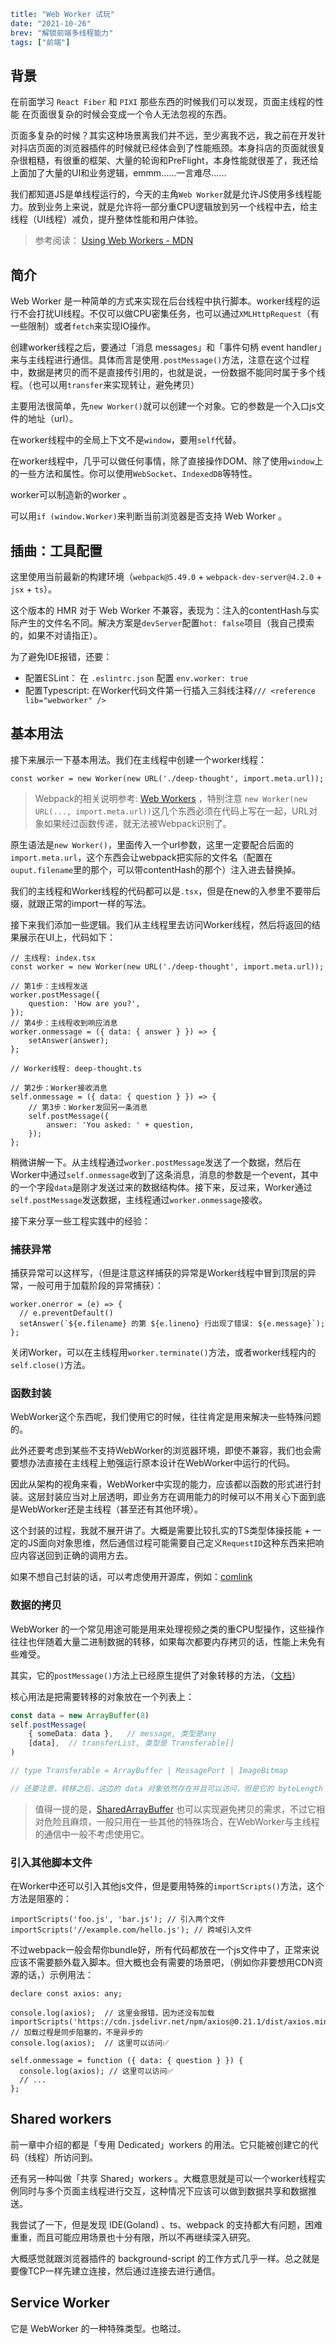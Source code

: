 ```yaml lw-blog-meta
title: "Web Worker 试玩"
date: "2021-10-26"
brev: "解锁前端多线程能力"
tags: ["前端"]
```

## 背景

在前面学习 `React Fiber` 和 `PIXI` 那些东西的时候我们可以发现，页面主线程的性能 在页面很复杂的时候会变成一个令人无法忽视的东西。

页面多复杂的时候？其实这种场景离我们并不远，至少离我不远，我之前在开发针对抖店页面的浏览器插件的时候就已经体会到了性能瓶颈。本身抖店的页面就很复杂很粗糙，有很重的框架、大量的轮询和PreFlight，本身性能就很差了，我还给上面加了大量的UI和业务逻辑，emmm……一言难尽……

我们都知道JS是单线程运行的，今天的主角`Web Worker`就是允许JS使用多线程能力。放到业务上来说，就是允许将一部分重CPU逻辑放到另一个线程中去，给主线程（UI线程）减负，提升整体性能和用户体验。

> 参考阅读： [Using Web Workers - MDN](https://developer.mozilla.org/en-US/docs/Web/API/Web_Workers_API/Using_web_workers)

## 简介

Web Worker 是一种简单的方式来实现在后台线程中执行脚本。worker线程的运行不会打扰UI线程。不仅可以做CPU密集任务，也可以通过`XMLHttpRequest`（有一些限制）或者`fetch`来实现IO操作。

创建worker线程之后，要通过「消息 messages」和「事件句柄 event handler」来与主线程进行通信。具体而言是使用`.postMessage()`方法，注意在这个过程中，数据是拷贝的而不是直接传引用的，也就是说，一份数据不能同时属于多个线程。（也可以用`transfer`来实现转让，避免拷贝）

主要用法很简单，先`new Worker()`就可以创建一个对象。它的参数是一个入口js文件的地址（url）。

在worker线程中的全局上下文不是`window`，要用`self`代替。

在worker线程中，几乎可以做任何事情，除了直接操作DOM、除了使用`window`上的一些方法和属性。你可以使用`WebSocket`、`IndexedDB`等特性。

worker可以制造新的worker 。

可以用`if (window.Worker)`来判断当前浏览器是否支持 Web Worker 。

## 插曲：工具配置

这里使用当前最新的构建环境（`webpack@5.49.0` + `webpack-dev-server@4.2.0` + `jsx` + `ts`）。

这个版本的 HMR 对于 Web Worker 不兼容，表现为：注入的contentHash与实际产生的文件名不同。解决方案是`devServer`配置`hot: false`项目（我自己摸索的，如果不对请指正）。

为了避免IDE报错，还要：

- 配置ESLint： 在 `.eslintrc.json` 配置 `env.worker: true`
- 配置Typescript: 在Worker代码文件第一行插入三斜线注释`/// <reference lib="webworker" />`

## 基本用法

接下来展示一下基本用法。我们在主线程中创建一个worker线程：

```tsx
const worker = new Worker(new URL('./deep-thought', import.meta.url));
```

> Webpack的相关说明参考: [Web Workers](https://webpack.js.org/guides/web-workers/) ，特别注意 `new Worker(new URL(..., import.meta.url))`这几个东西必须在代码上写在一起，URL对象如果经过函数传递，就无法被Webpack识别了。

原生语法是`new Worker()`，里面传入一个url参数，这里一定要配合后面的`import.meta.url`，这个东西会让webpack把实际的文件名（配置在`ouput.filename`里的那个，可以带contentHash的那个）注入进去替换掉。

我们的主线程和Worker线程的代码都可以是`.tsx`，但是在new的入参里不要带后缀，就跟正常的import一样的写法。

接下来我们添加一些逻辑。我们从主线程里去访问Worker线程，然后将返回的结果展示在UI上，代码如下：

```tsx
// 主线程: index.tsx
const worker = new Worker(new URL('./deep-thought', import.meta.url));

// 第1步：主线程发送
worker.postMessage({
    question: 'How are you?',
});
// 第4步：主线程收到响应消息
worker.onmessage = ({ data: { answer } }) => {
    setAnswer(answer);
};
```

```tsx
// Worker线程: deep-thought.ts

// 第2步：Worker接收消息
self.onmessage = ({ data: { question } }) => {
    // 第3步：Worker发回另一条消息
    self.postMessage({
        answer: 'You asked: ' + question,
    });
};
```

稍微讲解一下。从主线程通过`worker.postMessage`发送了一个数据，然后在Worker中通过`self.onmessage`收到了这条消息，消息的参数是一个event，其中的一个字段`data`是刚才发送过来的数据结构体。接下来，反过来，Worker通过`self.postMessage`发送数据，主线程通过`worker.onmessage`接收。

接下来分享一些工程实践中的经验：

### 捕获异常

捕获异常可以这样写，（但是注意这样捕获的异常是Worker线程中冒到顶层的异常，一般可用于加载阶段的异常捕获）：

```tsx
worker.onerror = (e) => {
  // e.preventDefault()
  setAnswer(`${e.filename} 的第 ${e.lineno} 行出现了错误: ${e.message}`);
};
```

关闭Worker，可以在主线程用`worker.terminate()`方法，或者worker线程内的`self.close()`方法。

### 函数封装

WebWorker这个东西呢，我们使用它的时候，往往肯定是用来解决一些特殊问题的。

此外还要考虑到某些不支持WebWorker的浏览器环境，即使不兼容，我们也会需要想办法直接在主线程上勉强运行原本设计在WebWorker中运行的代码。

因此从架构的视角来看，WebWorker中实现的能力，应该都以函数的形式进行封装。这层封装应当对上层透明，即业务方在调用能力的时候可以不用关心下面到底是WebWorker还是主线程（甚至还有其他环境）。

这个封装的过程，我就不展开讲了。大概是需要比较扎实的TS类型体操技能 + 一定的JS面向对象思维，然后通信过程可能需要自己定义`RequestID`这种东西来把响应内容送回到正确的调用方去。

如果不想自己封装的话，可以考虑使用开源库，例如：[comlink](https://github.com/GoogleChromeLabs/comlink)

### 数据的拷贝

WebWorker 的一个常见用途可能是用来处理视频之类的重CPU型操作，这些操作往往也伴随着大量二进制数据的转移，如果每次都要内存拷贝的话，性能上未免有些难受。

其实，它的`postMessage()`方法上已经原生提供了对象转移的方法，（[文档](https://developer.mozilla.org/en-US/docs/Web/API/DedicatedWorkerGlobalScope/postMessage)）

核心用法是把需要转移的对象放在一个列表上：

```ts
const data = new ArrayBuffer(8)
self.postMessage(
    { someData: data },   // message, 类型是any
    [data],  // transferList, 类型是 Transferable[]
)

// type Transferable = ArrayBuffer | MessagePort | ImageBitmap

// 还要注意，转移之后，这边的 data 对象依然存在并且可以访问，但是它的 byteLength 会变成 0 （这个特性可以用来判断是拷贝还是转移）
```

> 值得一提的是，[SharedArrayBuffer](https://developer.mozilla.org/en-US/docs/Web/JavaScript/Reference/Global_Objects/SharedArrayBuffer) 也可以实现避免拷贝的需求，不过它相对危险且麻烦，一般只用在一些其他的特殊场合，在WebWorker与主线程的通信中一般不考虑使用它。

### 引入其他脚本文件

在Worker中还可以引入其他js文件，但是要用特殊的`importScripts()`方法，这个方法是阻塞的：

```tsx
importScripts('foo.js', 'bar.js'); // 引入两个文件
importScripts('//example.com/hello.js'); // 跨域引入文件
```

不过webpack一般会帮你bundle好，所有代码都放在一个js文件中了，正常来说应该不需要额外载入脚本。但大概也会有需要的场景吧，（例如你非要想用CDN资源的话，）示例用法：

```tsx
declare const axios: any;

console.log(axios);  // 这里会报错，因为还没有加载
importScripts('https://cdn.jsdelivr.net/npm/axios@0.21.1/dist/axios.min.js'); // 加载过程是同步阻塞的，不是异步的
console.log(axios);  // 这里可以访问✅

self.onmessage = function ({ data: { question } }) {
  console.log(axios); // 这里可以访问✅
  // ...
};
```

## Shared workers

前一章中介绍的都是「专用 Dedicated」workers 的用法。它只能被创建它的代码（线程）所访问到。

还有另一种叫做「共享 Shared」workers 。大概意思就是可以一个worker线程实例同时与多个页面主线程进行交互，这种情况下应该可以做到数据共享和数据推送。

我尝试了一下，但是发现 IDE(Goland) 、ts、webpack 的支持都大有问题，困难重重，而且可能应用场景也十分有限，所以不再继续深入研究。

大概感觉就跟浏览器插件的 background-script 的工作方式几乎一样。总之就是要像TCP一样先建立连接，然后通过连接去进行通信。

## Service Worker

它是 WebWorker 的一种特殊类型。也略过。
